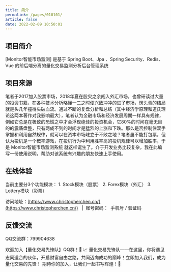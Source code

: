 ```yaml
---
title: 简介
permalink: /pages/010101/
article: false
date: 2022-02-09 10:50:01
---
```

## 项目简介
<!-- [![star](https://gitee.com/elunez/eladmin/badge/star.svg?theme=white)](https://gitee.com/elunez/eladmin)
[![GitHub stars](https://img.shields.io/github/stars/elunez/eladmin.svg?style=social&label=Stars)](https://github.com/elunez/eladmin)
[![GitHub forks](https://img.shields.io/github/forks/elunez/eladmin.svg?style=social&label=Fork)](https://github.com/elunez/eladmin) -->

[Monitor智能市场监测] 是基于 Spring Boot、Jpa 、Spring Security、Redis、Vue 的前后端分离的量化交易监测分析后台管理系统

<!-- ::: tip 如果项目对你有帮助，可以将本站加入【广告拦截白名单】如果遇到感兴趣的广告，可以点击查看支持下，感谢支持
::: -->

## 项目来源

笔者于2017加入股票市场，2018年夏在股灾之余闯入外汇市场，也曾研读过大量的投资书籍，在各种技术分析略懂一二之时便兴致冲冲的进了市场，愣头青的结局就是头几年撞得头破血流。通过不断的复盘分析和总结（其中经济学原理和道氏理论这两本著作对我影响最大），笔者认为金融市场和经济发展周期一样具有规律，例如它总是在极致的恐慌之中才会浮现绝佳的投资机会，它80%的时间在毫无目的的震荡盘整，只有两成不到的时间才是猛烈的上涨和下跌。那么是否控制住双手掌握和利用自然规律，就可以在资本市场屹立于不败之地？笔者虽不能打包票，但认为投机是一个概率游戏，在投机行为中利用胜率高的投机规律可以增加胜率，于是 Monitor智能市场监测系统 就这样诞生了。介于开发业务比较复杂，我在此编写一份使用说明，帮助对该系统有兴趣的朋友快速上手使用。
 <!-- [点我查看](/pages/010101/#项目源码) -->

## 在线体验
当前主要分3个功能模块：
    1. Stock模块（股票）
    2. Forex模块（外汇）
    3. Lottery模块（彩票）

访问地址：[https://www.christopherchen.cn/](https://www.christopherchen.cn/) &nbsp;&nbsp;|&nbsp;&nbsp;账号密码：&nbsp;&nbsp;手机号 / 验证码

<!-- ## 项目源码

码云作为国内同步仓库，可解决Github克隆缓慢的问题，两个平台的代码都是同步更新的，按需选择

| 版本           |   Github  |   Gitee  |
|--------------|--- | --- |
| Mybatis-Plus |  [https://github.com/elunez/eladmin-mp](https://github.com/elunez/eladmin-mp)   | [https://gitee.com/elunez/eladmin-mp](https://gitee.com/elunez/eladmin-mp) |
| Spring Data JPA   |  [https://github.com/elunez/eladmin](https://github.com/elunez/eladmin)   |  [https://gitee.com/elunez/eladmin](https://gitee.com/elunez/eladmin)  | -->

## 反馈交流

QQ交流群：799904638

欢迎加入【量化交易先锋队】QQ群！🚀
📈 量化交易先锋队——在这里，你将遇见志同道合的伙伴，开启财富自由之路，共同迈向成功的巅峰！立即加入我们，成为量化交易的先锋！
期待你的加入，让我们一起书写辉煌！🌟
<Vssue :title="$title" />
